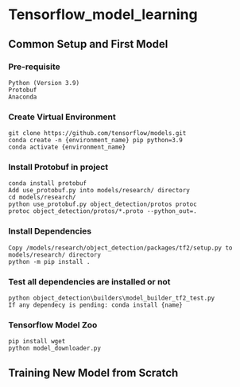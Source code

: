 # Tensorflow_model_learning

## Common Setup and First Model
### Pre-requisite
    Python (Version 3.9) 
    Protobuf
    Anaconda
### Create Virtual Environment
    git clone https://github.com/tensorflow/models.git
    conda create -n {environment_name} pip python=3.9
    conda activate {environment_name}
### Install Protobuf in project
    conda install protobuf
    Add use_protobuf.py into models/research/ directory
    cd models/research/
    python use_protobuf.py object_detection/protos protoc
    protoc object_detection/protos/*.proto --python_out=.
### Install Dependencies
    Copy /models/research/object_detection/packages/tf2/setup.py to models/research/ directory
    python -m pip install .
### Test all dependencies are installed or not
    python object_detection\builders\model_builder_tf2_test.py
    If any dependecy is pending: conda install {name}
### Tensorflow Model Zoo
    pip install wget
    python model_downloader.py

## Training New Model from Scratch
